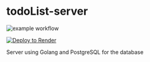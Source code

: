 # todoList-server
![example workflow](https://github.com/Pad-TodoList/todoList-server/actions/workflows/server.yml/badge.svg)

[![Deploy to Render](https://render.com/images/deploy-to-render-button.svg)](https://render.com/deploy?repo=https://github.com/Pad-TodoList/todoList-server)

Server using Golang and PostgreSQL for the database
